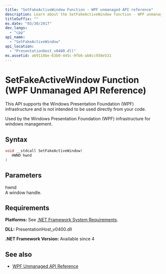 ```yaml
---
title: "SetFakeActiveWindow Function - WPF unmanaged API reference"
description: Learn about the SetFakeActiveWindow function - WPF unmanaged API reference, which supports the Windows Presentation Foundation (WPF) infrastructure.
titleSuffix: ""
ms.date: "03/30/2017"
dev_langs: 
  - "cpp"
api_name: 
  - "SetFakeActiveWindow"
api_location: 
  - "PresentationHost_v0400.dll"
ms.assetid: a69118be-63b0-445c-9fb6-ab8cc958e531
---
```

# SetFakeActiveWindow Function (WPF Unmanaged API Reference)
This API supports the Windows Presentation Foundation (WPF) infrastructure and is not intended to be used directly from your code.  
  
 Used by the Windows Presentation Foundation (WPF) infrastructure for windows management.  
  
## Syntax  
  
```cpp  
void __stdcall SetFakeActiveWindow(  
   HWND hwnd  
)  
```  
  
## Parameters  
 hwnd  
 A window handle.  
  
## Requirements  
 **Platforms:** See [.NET Framework System Requirements](/dotnet/framework/get-started/system-requirements).  
  
 **DLL:** PresentationHost_v0400.dll  
  
 **.NET Framework Version:** Available since 4  
  
## See also

- [WPF Unmanaged API Reference](wpf-unmanaged-api-reference.md)
